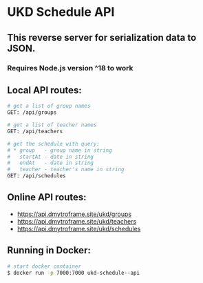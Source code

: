 # UKD Schedule API

## This reverse server for serialization data to JSON.

### Requires Node.js version ^18 to work

## Local API routes:

```bash
# get a list of group names
GET: /api/groups

# get a list of teacher names
GET: /api/teachers

# get the schedule with query:
# * group   - group name in string
#   startAt - date in string
#   endAt   - date in string
#   teacher - teacher's name in string
GET: /api/schedules
```

## Online API routes:
- https://api.dmytroframe.site/ukd/groups
- https://api.dmytroframe.site/ukd/teachers
- https://api.dmytroframe.site/ukd/schedules

## Running in Docker:

```bash
# start docker container
$ docker run -p 7000:7000 ukd-schedule--api
```
